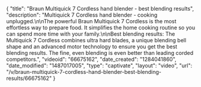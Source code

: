 {
    "title": "Braun Multiquick 7 Cordless hand blender - best blending results",
    "description": "Multiquick 7 Cordless hand blender - cooking unplugged.\n\nThe powerful Braun Multiquick 7 Cordless is the most effortless way to prepare food. It simplifies the home cooking routine so you can spend more time with your family.\n\nBest blending results: The Multiquick 7 Cordless combines ultra hard blades, a unique blending bell shape and an advanced motor technology to ensure you get the best blending results. The fine, even blending is even better than leading corded competitors.",
    "videoid": "66675162",
    "date_created": "1284041860",
    "date_modified": "1487017005",
    "type": "captivate",
    "layout": "video",
    "url": "\/v\/braun-multiquick-7-cordless-hand-blender-best-blending-results\/66675162"
}